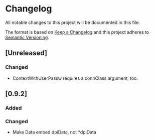 # Changelog
All notable changes to this project will be documented in this file.

The format is based on [Keep a Changelog](http://keepachangelog.com/en/1.0.0/)
and this project adheres to [Semantic Versioning](http://semver.org/spec/v2.0.0.html).

## [Unreleased]
### Changed
- ContextWithUserPassw requires a connClass argument, too.

## [0.9.2]
### Added
### Changed
- Make Data embed dpiData, not *dpiData

